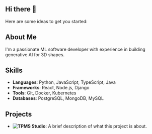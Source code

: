 ## Hi there 👋


Here are some ideas to get you started:

## About Me
I'm a passionate ML software developer with experience in building generative AI for 3D shapes.

## Skills
- **Languages**: Python, JavaScript, TypeScript, Java
- **Frameworks**: React, Node.js, Django
- **Tools**: Git, Docker, Kubernetes
- **Databases**: PostgreSQL, MongoDB, MySQL

## Projects
- **![TPMS Studio](https://tpmsstudio.com/)**: A brief description of what this project is about. 

